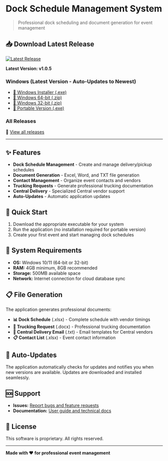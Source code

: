 # Dock Schedule Management System
> Professional dock scheduling and document generation for event management

## 📥 Download Latest Release
[![Latest Release](https://img.shields.io/github/v/release/Kandi-Flipz/dock-schedule-releases?label=Latest%20Version&color=brightgreen)](https://github.com/Kandi-Flipz/dock-schedule-releases/releases/latest)

**Latest Version: v1.0.5** 

### Windows (Latest Version - Auto-Updates to Newest)
- [📁 Windows Installer (.exe)](https://github.com/Kandi-Flipz/dock-schedule-releases/releases/download/v1.0.5/FreightSync-Setup-1.0.5.exe)
- [📁 Windows 64-bit (.zip)](https://github.com/Kandi-Flipz/dock-schedule-releases/releases/download/v1.0.5/FreightSync-1.0.5-win.zip)
- [📁 Windows 32-bit (.zip)](https://github.com/Kandi-Flipz/dock-schedule-releases/releases/download/v1.0.5/FreightSync-1.0.5-ia32-win.zip)
- [📁 Portable Version (.exe)](https://github.com/Kandi-Flipz/dock-schedule-releases/releases/download/v1.0.5/FreightSync-1.0.5-portable.exe)

### All Releases
🔗 [View all releases](https://github.com/Kandi-Flipz/dock-schedule-releases/releases)

---

## ✨ Features
- **Dock Schedule Management** - Create and manage delivery/pickup schedules
- **Document Generation** - Excel, Word, and TXT file generation
- **Contact Management** - Organize event contacts and vendors
- **Trucking Requests** - Generate professional trucking documentation
- **Central Delivery** - Specialized Central vendor support
- **Auto-Updates** - Automatic application updates

## 🚀 Quick Start
1. Download the appropriate executable for your system
2. Run the application (no installation required for portable version)
3. Create your first event and start managing dock schedules

## 🔧 System Requirements
- **OS:** Windows 10/11 (64-bit or 32-bit)
- **RAM:** 4GB minimum, 8GB recommended
- **Storage:** 500MB available space
- **Network:** Internet connection for cloud database sync

## 📋 File Generation
The application generates professional documents:
- **📊 Dock Schedule** (.xlsx) - Complete schedule with vendor timings
- **🚚 Trucking Request** (.docx) - Professional trucking documentation
- **📧 Central Delivery Email** (.txt) - Email templates for Central vendors
- **📋 Contact List** (.xlsx) - Event contact information

## 🔄 Auto-Updates
The application automatically checks for updates and notifies you when new versions are available. Updates are downloaded and installed seamlessly.

## 🆘 Support
- **Issues:** [Report bugs and feature requests](https://github.com/Kandi-Flipz/dock-schedule/issues)
- **Documentation:** [User guide and technical docs](https://github.com/Kandi-Flipz/dock-schedule/wiki)

## 📜 License
This software is proprietary. All rights reserved.

---
**Made with ❤️ for professional event management**
